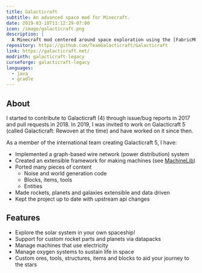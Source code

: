 ```yaml
---
title: Galacticraft
subtitle: An advanced space mod for Minecraft.
date: 2019-03-18T11:12:29-07:00
icon: /image/galacticraft.png
description: |
  A Minecraft mod centered around space exploration using the [FabricMC](https://fabricmc.net/) modding framework.
repository: https://github.com/TeamGalacticraft/Galacticraft
link: https://galacticraft.net/
modrinth: galacticraft-legacy
curseforge: galacticraft-legacy
languages:
  - java
  - gradle
---
```


## About

I started to contribute to Galacticraft (4) through issue/bug reports in 2017 and pull requests in 2018.
In 2019, I was invited to work on Galacticraft 5 (called Galacticraft: Rewoven at the time) and have worked on it since then.

As a member of the international team creating Galacticraft 5, I have:

* Implemented a graph-based wire network (power distribution) system
* Created an extensible framework for making machines (see [MachineLib](/projects/MachineLib))
* Ported many pieces of content
  * Noise and world generation code
  * Blocks, items, tools
  * Entities
* Made rockets, planets and galaxies extensible and data driven
* Kept the project up to date with upstream api changes

## Features

* Explore the solar system in your own spaceship!
* Support for custom rocket parts and planets via datapacks
* Manage machines that use electricity
* Manage oxygen systems to sustain life in space
* Custom ores, tools, structures, items and blocks to aid your journey to the stars
